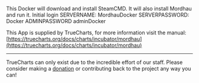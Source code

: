 This Docker will download and install SteamCMD. It will also install Mordhau and run it. Initial login SERVERNAME: MordhauDocker SERVERPASSWORD: Docker ADMINPASSWORD adminDocker


This App is supplied by TrueCharts, for more information visit the manual: [https://truecharts.org/docs/charts/incubator/mordhau](https://truecharts.org/docs/charts/incubator/mordhau)

---

TrueCharts can only exist due to the incredible effort of our staff.
Please consider making a [donation](https://truecharts.org/docs/about/sponsor) or contributing back to the project any way you can!
